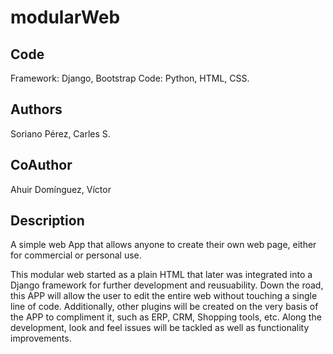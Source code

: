 # modularWeb
## Code
Framework: Django, Bootstrap
Code: Python, HTML, CSS.

## Authors
Soriano Pérez, Carles S.

## CoAuthor
Ahuir Domínguez, Víctor

## Description
A simple web App that allows anyone to create their own web page, either for commercial or personal use. 

This modular web started as a plain HTML that later was integrated into a Django framework for further development and reusuability. Down the road, this APP will allow the user to edit the entire web without touching a single line of code. Additionally, other plugins will be created on the very basis of the APP to compliment it, such as ERP, CRM, Shopping tools, etc. Along the development, look and feel issues will be tackled as well as functionality improvements.
